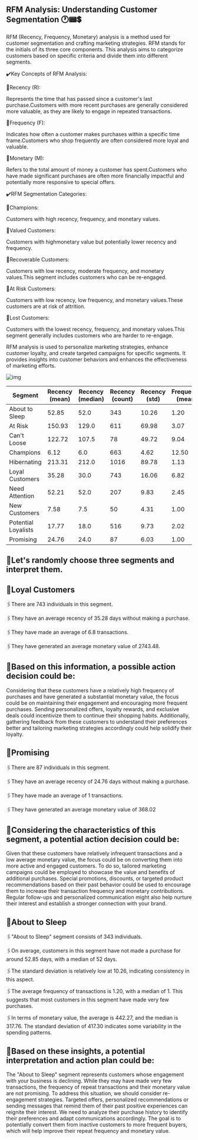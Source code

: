 ## RFM Analysis: Understanding Customer Segmentation 🕐📟💲
RFM (Recency, Frequency, Monetary) analysis is a method used for customer segmentation and crafting marketing strategies. RFM stands for the initials of its three core components. This analysis aims to categorize customers based on specific criteria and divide them into different segments.

✔️Key Concepts of RFM Analysis:

🔸Recency (R):

Represents the time that has passed since a customer's last purchase.Customers with more recent purchases are generally considered more valuable, as they are likely to engage in repeated transactions.

🔸Frequency (F):

Indicates how often a customer makes purchases within a specific time frame.Customers who shop frequently are often considered more loyal and valuable.

🔸Monetary (M):

Refers to the total amount of money a customer has spent.Customers who have made significant purchases are often more financially impactful and potentially more
responsive to special offers.

✔️RFM Segmentation Categories:

🔸Champions:

Customers with high recency, frequency, and monetary values.

🔸Valued Customers:

Customers with highmonetary value but potentially lower recency and frequency.

🔸Recoverable Customers:

Customers with low recency, moderate frequency, and monetary values.This segment includes customers who can be re-engaged.

🔸At Risk Customers:

Customers with low recency, low frequency, and monetary values.These customers are at risk of attrition.

🔸Lost Customers:

Customers with the lowest recency, frequency, and monetary values.This segment generally includes customers who are harder to re-engage.

RFM analysis is used to personalize marketing strategies, enhance customer loyalty, and create targeted campaigns for specific segments. It provides insights into customer behaviors and enhances the effectiveness of marketing efforts.

![img](https://analyticahouse.com/Website/assets/img/Blogs/6314b7a379496.png)

| Segment              | Recency (mean) | Recency (median) | Recency (count) | Recency (std) | Frequency (mean) | Frequency (median) | Frequency (count) | Frequency (std) | Monetary (mean) | Monetary (median) | Monetary (count) | Monetary (std) |
|----------------------|----------------|------------------|-----------------|---------------|-----------------|-------------------|------------------|----------------|-----------------|-------------------|-----------------|---------------|
| About to Sleep       | 52.85          | 52.0             | 343             | 10.26         | 1.20            | 1.0               | 343              | 0.40           | 442.27          | 317.76            | 343             | 417.30        |
| At Risk              | 150.93         | 129.0            | 611             | 69.98         | 3.07            | 3.0               | 611              | 1.09           | 1188.21         | 760.19            | 611             | 1844.17       |
| Can't Loose          | 122.72         | 107.5            | 78              | 49.72         | 9.04            | 7.5               | 78               | 5.78           | 4072.97         | 2316.48            | 78              | 5275.40       |
| Champions            | 6.12           | 6.0              | 663             | 4.62          | 12.50           | 8.0               | 663              | 17.19          | 6852.26         | 2508.32            | 663             | 21556.38      |
| Hibernating          | 213.31         | 212.0            | 1016            | 89.78         | 1.13            | 1.0               | 1016             | 0.33           | 401.98          | 250.16             | 1016            | 775.08        |
| Loyal Customers      | 35.28          | 30.0             | 743             | 16.06         | 6.82            | 5.0               | 743              | 4.38           | 2743.48         | 1818.71            | 743             | 3255.11       |
| Need Attention       | 52.21          | 52.0             | 207             | 9.83          | 2.45            | 2.0               | 207              | 0.50           | 1058.79         | 730.47             | 207             | 1190.26       |
| New Customers        | 7.58           | 7.5              | 50              | 4.31          | 1.00            | 1.0               | 50               | 0.00           | 386.20          | 258.83             | 50              | 493.32        |
| Potential Loyalists  | 17.77          | 18.0             | 516             | 9.73          | 2.02            | 2.0               | 516              | 0.70           | 729.16          | 523.66             | 516             | 837.55        |
| Promising            | 24.76          | 24.0             | 87              | 6.03          | 1.00            | 1.0               | 87               | 0.00           | 368.02          | 293.74             | 87              | 343.91        |

## 💱Let's randomly choose three segments and interpret them.

## 📝Loyal Customers

🖇️There are 743 individuals in this segment.

🖇️They have an average recency of 35.28 days without making a purchase.

🖇️They have made an average of 6.8 transactions.

🖇️They have generated an average monetary value of 2743.48.

## 📝Based on this information, a possible action decision could be:

Considering that these customers have a relatively high frequency of purchases and have generated a substantial monetary value, the focus could be on maintaining their engagement and encouraging more frequent purchases. Sending personalized offers, loyalty rewards, and exclusive deals could incentivize them to continue their shopping habits. Additionally, gathering feedback from these customers to understand their preferences better and tailoring marketing strategies accordingly could help solidify their loyalty.

## 📝Promising

🖇️There are 87 individuals in this segment.

🖇️They have an average recency of 24.76 days without making a purchase.

🖇️They have made an average of 1 transactions.

🖇️They have generated an average monetary value of 368.02

## 📝Considering the characteristics of this segment, a potential action decision could be:

Given that these customers have relatively infrequent transactions and a low average monetary value, the focus could be on converting them into more active and engaged customers. To do so, tailored marketing campaigns could be employed to showcase the value and benefits of additional purchases. Special promotions, discounts, or targeted product recommendations based on their past behavior could be used to encourage them to increase their transaction frequency and monetary contributions. Regular follow-ups and personalized communication might also help nurture their interest and establish a stronger connection with your brand.

## 📝About to Sleep

🖇️"About to Sleep" segment consists of 343 individuals.

🖇️On average, customers in this segment have not made a purchase for around 52.85 days, with a median of 52 days.

🖇️The standard deviation is relatively low at 10.26, indicating consistency in this aspect.

🖇️The average frequency of transactions is 1.20, with a median of 1. This suggests that most customers in this segment have made very few purchases.

🖇️In terms of monetary value, the average is 442.27, and the median is 317.76. The standard deviation of 417.30 indicates some variability in the spending patterns.

## 📝Based on these insights, a potential interpretation and action plan could be:

The "About to Sleep" segment represents customers whose engagement with your business is declining. While they may have made very few transactions, the frequency of repeat transactions and their monetary value are not promising. To address this situation, we should consider re-engagement strategies. Targeted offers, personalized recommendations or sending messages that remind them of their past positive experiences can reignite their interest. We need to analyze their purchase history to identify their preferences and adapt communications accordingly. The goal is to potentially convert them from inactive customers to more frequent buyers, which will help improve their repeat frequency and monetary value.

